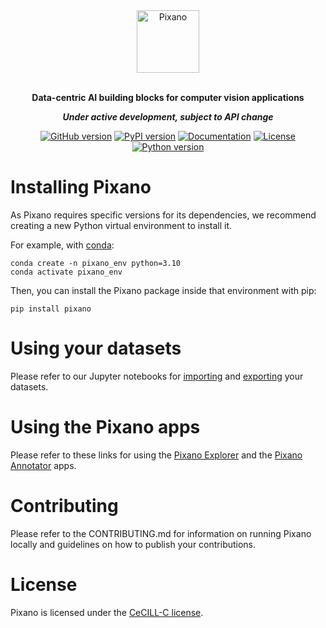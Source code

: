 <div align="center">

<img src="https://raw.githubusercontent.com/pixano/pixano/main/docs/assets/pixano_wide.png" alt="Pixano" height="100"/>

<br/>
<br/>

**Data-centric AI building blocks for computer vision applications**

***Under active development, subject to API change***

[![GitHub version](https://img.shields.io/github/v/release/pixano/pixano?label=release&logo=github)](https://github.com/pixano/pixano/releases)
[![PyPI version](https://img.shields.io/pypi/v/pixano?color=blue&label=release&logo=pypi&logoColor=white)](https://pypi.org/project/pixano/)
[![Documentation](https://img.shields.io/website/https/pixano.github.io?up_message=online&up_color=green&down_message=offline&down_color=orange&label=docs)](https://pixano.github.io)
[![License](https://img.shields.io/badge/license-CeCILL--C-green.svg)](LICENSE)
[![Python version](https://img.shields.io/pypi/pyversions/pixano?color=important&logo=python&logoColor=white)](https://www.python.org/downloads/)

</div>


# Installing Pixano

As Pixano requires specific versions for its dependencies, we recommend creating a new Python virtual environment to install it.

For example, with <a href="https://conda.io/projects/conda/en/latest/user-guide/install/index.html" target="_blank">conda</a>:

```shell
conda create -n pixano_env python=3.10
conda activate pixano_env
```

Then, you can install the Pixano package inside that environment with pip:

```shell
pip install pixano
```

# Using your datasets

Please refer to our Jupyter notebooks for <a href="https://github.com/pixano/pixano/blob/main/notebooks/datasets/import_dataset.ipynb" target="_blank">importing</a> and <a href="https://github.com/pixano/pixano/blob/main/notebooks/datasets/export_dataset.ipynb" target="_blank">exporting</a> your datasets.

# Using the Pixano apps

Please refer to these links for using the <a href="https://github.com/pixano/pixano/tree/main/pixano/apps/explorer/README.md" target="_blank">Pixano Explorer</a> and the <a href="https://github.com/pixano/pixano/tree/main/pixano/apps/annotator/README.md" target="_blank">Pixano Annotator</a> apps.

# Contributing

Please refer to the CONTRIBUTING.md for information on running Pixano locally and guidelines on how to publish your contributions.

# License

Pixano is licensed under the [CeCILL-C license](LICENSE).
